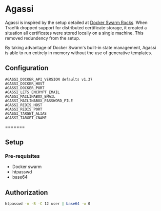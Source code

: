 # Agassi
Agassi is inspired by the setup detailed at [Docker Swarm Rocks](https://dockerswarm.rocks/). When Traefik dropped support for distributed certificate storage, it created a situation all certificates were stored locally on a single machine. This removed redundency from the setup.

By taking advantage of Docker Swarm's built-in state management, Agassi is able to run entirely in memory without the use of generative templates.

## Configuration
```
AGASSI_DOCKER_API_VERSION defaults v1.37
AGASSI_DOCKER_HOST
AGASSI_DOCKER_PORT
AGASSI_LETS_ENCRYPT_EMAIL
AGASSI_MAILINABOX_EMAIL
AGASSI_MAILINABOX_PASSWORD_FILE
AGASSI_REDIS_HOST
AGASSI_REDIS_PORT
AGASSI_TARGET_ALIAS
AGASSI_TARGET_CNAME
```
=======
## Setup

### Pre-requisites
- Docker swarm
- htpasswd
- base64


## Authorization
```sh
htpasswd -n -B -C 12 user | base64 -w 0
```
